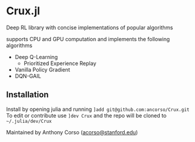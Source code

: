# Crux.jl

Deep RL library with concise implementations of popular algorithms

supports CPU and GPU computation and implements the following algorithms

* Deep Q-Learning
  * Prioritized Experience Replay
* Vanilla Policy Gradient
* DQN-GAIL

## Installation

Install by opening julia and running `]add git@github.com:ancorso/Crux.git`
To edit or contribute use `]dev Crux` and the repo will be cloned to `~/.julia/dev/Crux`

Maintained by Anthony Corso (acorso@stanford.edu)